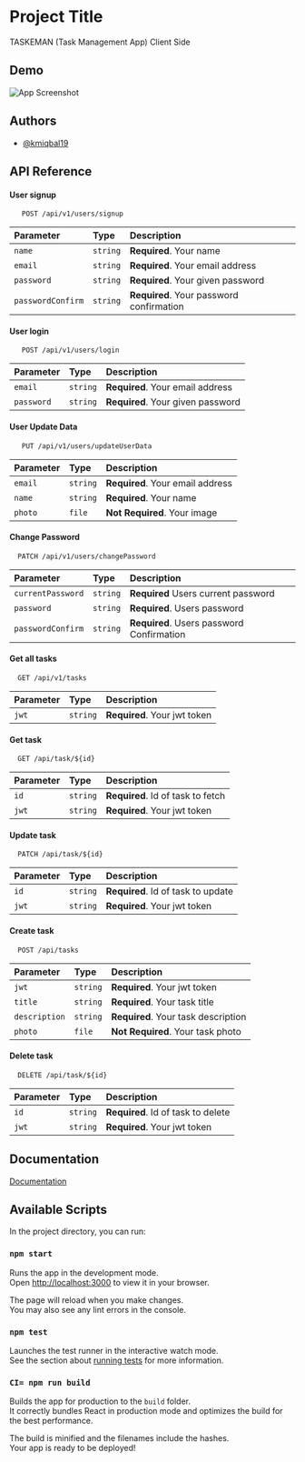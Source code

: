 # Project Title

TASKEMAN (Task Management App) Client Side

## Demo

![App Screenshot](https://i.ibb.co/rH7FCV5/new.gif)

## Authors

- [@kmiqbal19](https://github.com/kmiqbal19)

## API Reference

#### User signup

```http
   POST /api/v1/users/signup
```

| Parameter         | Type     | Description                              |
| :---------------- | :------- | :--------------------------------------- |
| `name`            | `string` | **Required**. Your name                  |
| `email`           | `string` | **Required**. Your email address         |
| `password`        | `string` | **Required**. Your given password        |
| `passwordConfirm` | `string` | **Required**. Your password confirmation |

#### User login

```http
   POST /api/v1/users/login
```

| Parameter  | Type     | Description                       |
| :--------- | :------- | :-------------------------------- |
| `email`    | `string` | **Required**. Your email address  |
| `password` | `string` | **Required**. Your given password |

#### User Update Data

```http
   PUT /api/v1/users/updateUserData
```

| Parameter | Type     | Description                      |
| :-------- | :------- | :------------------------------- |
| `email`   | `string` | **Required**. Your email address |
| `name`    | `string` | **Required**. Your name          |
| `photo`   | `file`   | **Not Required**. Your image     |

#### Change Password

```http
  PATCH /api/v1/users/changePassword
```

| Parameter         | Type     | Description                               |
| :---------------- | :------- | :---------------------------------------- |
| `currentPassword` | `string` | **Required** Users current password       |
| `password`        | `string` | **Required**. Users password              |
| `passwordConfirm` | `string` | **Required**. Users password Confirmation |

#### Get all tasks

```http
  GET /api/v1/tasks
```

| Parameter | Type     | Description                  |
| :-------- | :------- | :--------------------------- |
| `jwt`     | `string` | **Required**. Your jwt token |

#### Get task

```http
  GET /api/task/${id}
```

| Parameter | Type     | Description                       |
| :-------- | :------- | :-------------------------------- |
| `id`      | `string` | **Required**. Id of task to fetch |
| `jwt`     | `string` | **Required**. Your jwt token      |

#### Update task

```http
  PATCH /api/task/${id}
```

| Parameter | Type     | Description                        |
| :-------- | :------- | :--------------------------------- |
| `id`      | `string` | **Required**. Id of task to update |
| `jwt`     | `string` | **Required**. Your jwt token       |

#### Create task

```http
  POST /api/tasks
```

| Parameter     | Type     | Description                         |
| :------------ | :------- | :---------------------------------- |
| `jwt`         | `string` | **Required**. Your jwt token        |
| `title`       | `string` | **Required**. Your task title       |
| `description` | `string` | **Required**. Your task description |
| `photo`       | `file`   | **Not Required**. Your task photo   |

#### Delete task

```http
  DELETE /api/task/${id}
```

| Parameter | Type     | Description                        |
| :-------- | :------- | :--------------------------------- |
| `id`      | `string` | **Required**. Id of task to delete |
| `jwt`     | `string` | **Required**. Your jwt token       |

## Documentation

[Documentation](https://documenter.getpostman.com/view/20397790/UzR1J2S3)

## Available Scripts

In the project directory, you can run:

### `npm start`

Runs the app in the development mode.\
Open [http://localhost:3000](http://localhost:3000) to view it in your browser.

The page will reload when you make changes.\
You may also see any lint errors in the console.

### `npm test`

Launches the test runner in the interactive watch mode.\
See the section about [running tests](https://facebook.github.io/create-react-app/docs/running-tests) for more information.

### `CI= npm run build`

Builds the app for production to the `build` folder.\
It correctly bundles React in production mode and optimizes the build for the best performance.

The build is minified and the filenames include the hashes.\
Your app is ready to be deployed!
